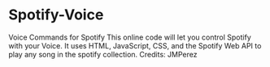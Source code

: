 # Spotify-Voice
Voice Commands for Spotify
This online code will let you control Spotify with your Voice. It uses HTML, JavaScript, CSS, and the Spotify Web API to play any song in the spotify collection.
Credits: JMPerez
